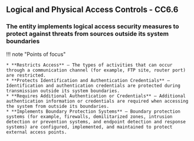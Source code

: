 ## Logical and Physical Access Controls - CC6.6

### The entity implements logical access security measures to protect against threats from sources outside its system boundaries

!!! note "Points of focus"

    * **Restricts Access** — The types of activities that can occur through a communication channel (for example, FTP site, router port) are restricted.
    * **Protects Identification and Authentication Credentials** — Identification and authentication credentials are protected during transmission outside its system boundaries.
    * **Requires Additional Authentication or Credentials** — Additional authentication information or credentials are required when accessing the system from outside its boundaries.
    * **Implements Boundary Protection Systems** — Boundary protection systems (for example, firewalls, demilitarized zones, intrusion detection or prevention systems, and endpoint detection and response systems) are configured, implemented, and maintained to protect external access points.

